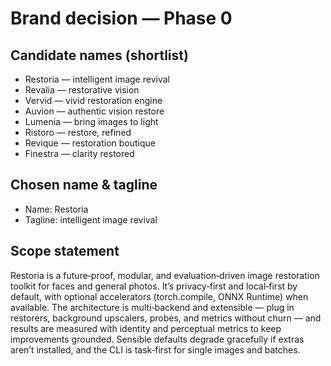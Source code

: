 # Brand decision — Phase 0

## Candidate names (shortlist)

- Restoria — intelligent image revival
- Revalia — restorative vision
- Vervid — vivid restoration engine
- Auvion — authentic vision restore
- Lumenia — bring images to light
- Ristoro — restore, refined
- Revique — restoration boutique
- Finestra — clarity restored

## Chosen name & tagline

- Name: Restoria
- Tagline: intelligent image revival

## Scope statement

Restoria is a future‑proof, modular, and evaluation‑driven image restoration
toolkit for faces and general photos. It’s privacy‑first and local‑first by
default, with optional accelerators (torch.compile, ONNX Runtime) when
available. The architecture is multi‑backend and extensible — plug in
restorers, background upscalers, probes, and metrics without churn — and
results are measured with identity and perceptual metrics to keep improvements
grounded. Sensible defaults degrade gracefully if extras aren’t installed, and
the CLI is task‑first for single images and batches.
